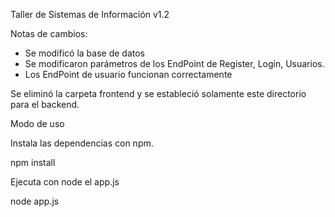 Taller de Sistemas de Información v1.2

Notas de cambios:

- Se modificó la base de datos
- Se modificaron parámetros de los EndPoint de Register, Login, Usuarios.
- Los EndPoint de usuario funcionan correctamente

Se eliminó la carpeta frontend y se estableció solamente este directorio para el backend.


Modo de uso

Instala las dependencias con npm.

npm install

Ejecuta con node el app.js

node app.js